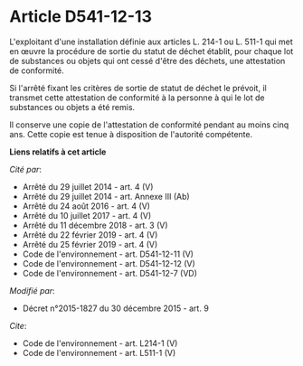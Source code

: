 # Article D541-12-13

L'exploitant d'une installation définie aux articles L. 214-1 ou L. 511-1 qui met en œuvre la procédure de sortie du statut
de déchet établit, pour chaque lot de substances ou objets qui ont cessé d'être des déchets, une attestation de conformité.

Si l'arrêté fixant les critères de sortie de statut de déchet le prévoit, il transmet cette attestation de conformité à la
personne à qui le lot de substances ou objets a été remis.

Il conserve une copie de l'attestation de conformité pendant au moins cinq ans. Cette copie est tenue à disposition de
l'autorité compétente.

**Liens relatifs à cet article**

_Cité par_:

  - Arrêté du 29 juillet 2014 - art. 4 (V)
  - Arrêté du 29 juillet 2014 - art. Annexe III (Ab)
  - Arrêté du 24 août 2016 - art. 4 (V)
  - Arrêté du 10 juillet 2017 - art. 4 (V)
  - Arrêté du 11 décembre 2018 - art. 3 (V)
  - Arrêté du 22 février 2019 - art. 4 (V)
  - Arrêté du 25 février 2019 - art. 4 (V)
  - Code de l'environnement - art. D541-12-11 (V)
  - Code de l'environnement - art. D541-12-12 (V)
  - Code de l'environnement - art. D541-12-7 (VD)

_Modifié par_:

  - Décret n°2015-1827 du 30 décembre 2015 - art. 9

_Cite_:

  - Code de l'environnement - art. L214-1 (V)
  - Code de l'environnement - art. L511-1 (V)
